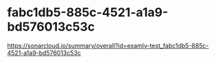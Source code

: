 # fabc1db5-885c-4521-a1a9-bd576013c53c
https://sonarcloud.io/summary/overall?id=examly-test_fabc1db5-885c-4521-a1a9-bd576013c53c
